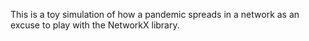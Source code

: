 This is a toy simulation of how a pandemic spreads in a network as an excuse to play with the NetworkX library.
